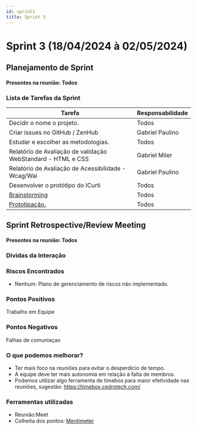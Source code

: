 ```yaml
---
id: sprint3
title: Sprint 3
---
```

# Sprint 3 (18/04/2024 à 02/05/2024)

## Planejamento de Sprint

#### Presentes na reunião: Todos

### Lista de Tarefas da Sprint

| Tarefa                                                                                       | Responsabilidade |
| -------------------------------------------------------------------------------------------- | ---------------- |
| Decidir o nome o projeto.                                                                    | Todos            |
| Criar issues no GitHub / ZenHub                                                              | Gabriel Paulino             |
| Estudar e escolher as metodologias.                                                          | Todos            |
| Relatório de Avaliação de validação WebStandard - HTML e CSS                                             | Gabriel Miler      |
| Relatório de Avaliação de Acessibilidade -Wcag/Wai                                                   | Gabriel Paulino      |
| Desenvolver o protótipo do ICurti                                                  | Todos     |
| [Brainstorming](https://github.com/UnBArqDsw/2020.1_G7_TCM/blob/master/docs/base/Brainstorm.md) | Todos            |
| [Prototipação.](https://github.com/xxx/xxx.md)                                                | Todos      |

## Sprint Retrospective/Review Meeting

#### Presentes na reunião: Todos

### Dividas da Interação

### Riscos Encontrados

- Nenhum: Plano de gerenciamento de riscos não implementado.

### Pontos Positivos

Trabalho em Equipe 

### Pontos Negativos

Falhas de comuniaçao

### O que podemos melhorar?

- Ter mais foco na reuniões para evitar o desperdício de tempo.
- A equipe deve ter mais autonomia em relação à falta de membros.
- Podemos utilizar algo ferramenta de timebox para maior efetividade nas reuniões, sugestão: https://timebox.cedrotech.com/

### Ferramentas utilizadas

- Reunião:Meet
- Colheita dos pontos: [Mentimeter](https://www.mentimeter.com/)
